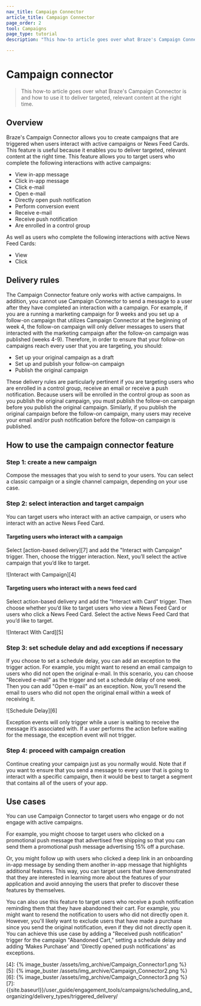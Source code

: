 ```yaml
---
nav_title: Campaign Connector
article_title: Campaign Connector
page_order: 2
tool: Campaigns
page_type: tutorial
description: "This how-to article goes over what Braze's Campaign Connector is and how to use it to deliver targeted, relevant content at the right time."

---
```

# Campaign connector

> This how-to article goes over what Braze's Campaign Connector is and how to use it to deliver targeted, relevant content at the right time.

## Overview

Braze's Campaign Connector allows you to create campaigns that are triggered when users interact with active campaigns or News Feed Cards. This feature is useful because it enables you to deliver targeted, relevant content at the right time. This feature allows you to target users who complete the following interactions with active campaigns:

- View in-app message
- Click in-app message
- Click e-mail
- Open e-mail
- Directly open push notification
- Perform conversion event
- Receive e-mail
- Receive push notification
- Are enrolled in a control group

As well as users who complete the following interactions with active News Feed Cards:

- View
- Click

## Delivery rules

The Campaign Connector feature only works with active campaigns. In addition, you cannot use Campaign Connector to send a message to a user after they have completed an interaction with a campaign. For example, if you are a running a marketing campaign for 9 weeks and you set up a follow-on campaign that utilizes Campaign Connector at the beginning of week 4, the follow-on campaign will only deliver messages to users that interacted with the marketing campaign after the follow-on campaign was published (weeks 4-9). Therefore, in order to ensure that your follow-on campaigns reach every user that you are targeting, you should:

- Set up your original campaign as a draft
- Set up and publish your follow-on campaign
- Publish the original campaign

These delivery rules are particularly pertinent if you are targeting users who are enrolled in a control group, receive an email or receive a push notification. Because users will be enrolled in the control group as soon as you publish the original campaign, you must publish the follow-on campaign before you publish the original campaign. Similarly, if you publish the original campaign before the follow-on campaign, many users may receive your email and/or push notification before the follow-on campaign is published.

## How to use the campaign connector feature

### Step 1: create a new campaign
Compose the messages that you wish to send to your users. You can select a classic campaign or a single channel campaign, depending on your use case.

### Step 2: select interaction and target campaign

You can target users who interact with an active campaign, or users who interact with an active News Feed Card.

#### Targeting users who interact with a campaign
Select [action-based delivery][7] and add the "Interact with Campaign" trigger. Then, choose the trigger interaction. Next, you’ll select the active campaign that you’d like to target.

![Interact with Campaign][4]

#### Targeting users who interact with a news feed card

Select action-based delivery and add the "Interact with Card" trigger. Then choose whether you’d like to target users who view a News Feed Card or users who click a News Feed Card. Select the active News Feed Card that you’d like to target.

![Interact With Card][5]

### Step 3: set schedule delay and add exceptions if necessary

If you choose to set a schedule delay, you can add an exception to the trigger action. For example, you might want to resend an email campaign to users who did not open the original e-mail.  In this scenario, you can choose "Received e-mail" as the trigger and set a schedule delay of one week. Then you can add "Open e-mail" as an exception. Now, you’ll resend the email to users who did not open the original email within a week of receiving it.

![Schedule Delay][6]

Exception events will only trigger while a user is waiting to receive the message it’s associated with. If a user performs the action before waiting for the message, the exception event will not trigger.


### Step 4: proceed with campaign creation

Continue creating your campaign just as you normally would. Note that if you want to ensure that you send a message to every user that is going to interact with a specific campaign, then it would be best to target a segment that contains all of the users of your app.

## Use cases

You can use Campaign Connector to target users who engage or do not engage with active campaigns.

For example, you might choose to target users who clicked on a promotional push message that advertised free shipping so that you can send them a promotional push message advertising 15% off a purchase.

Or, you might follow up with users who clicked a deep link in an onboarding in-app message by sending them another in-app message that highlights additional features.  This way, you can target users that have demonstrated that they are interested in learning more about the features of your application and avoid annoying the users that prefer to discover these features by themselves.

You can also use this feature to target users who receive a push notification reminding them that they have abandoned their cart. For example, you might want to resend the notification to users who did not directly open it. However, you'll likely want to exclude users that have made a purchase since you send the original notification, even if they did not directly open it. You can achieve this use case by adding a "Received push notification" trigger for the campaign "Abandoned Cart," setting a schedule delay and adding ‘Makes Purchase' and 'Directly opened push notifications' as exceptions.

[4]: {% image_buster /assets/img_archive/Campaign_Connector1.png %}
[5]: {% image_buster /assets/img_archive/Campaign_Connector2.png %}
[6]: {% image_buster /assets/img_archive/Campaign_Connector3.png %}
[7]: {{site.baseurl}}/user_guide/engagement_tools/campaigns/scheduling_and_organizing/delivery_types/triggered_delivery/
